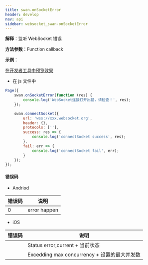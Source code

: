 ```yaml
---
title: swan.onSocketError
header: develop
nav: api
sidebar: websocket_swan-onSocketError
---
```



 

**解释**：监听 WebSocket 错误

**方法参数**：Function callback


**示例**：

<a href="swanide://fragment/8697b85081dbaebafa4207562a7a9f3e1559044367812" title="在开发者工具中预览效果" target="_self">在开发者工具中预览效果</a>

* 在 js 文件中

```js
Page({
    swan.onSocketError(function (res) {
        console.log('WebSocket连接打开出错，请检查！', res);
    });

    swan.connectSocket({
        url: 'wss://xxx.websocket.org',
        header: {},
        protocols: [''],
        success: res => {
            console.log('connectSocket success', res);
        },
        fail: err => {
            console.log('connectSocket fail', err);
        }
    });
});
```


 
#### 错误码

* Andriod

|错误码|说明|
|--|--|
|0|error happen    |

* iOS

|错误码|说明|
|--|--|
||Status error,current + 当前状态|
||Excedding max concurrency + 设置的最大并发数|